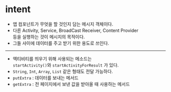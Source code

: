# intent

- 앱 컴포넌트가 무엇을 할 것인지 담는 메시지 객체이다.
- 다른 Activity, Service, BroadCast Receiver, Content Provider <br>등을 실행하는 것이 메시지의 목적이다.
- 그들 사이에 데이터를 주고 받기 위한 용도로 쓰인다.

---

- 액티비티를 띄우기 위해 사용되는 메소드는 <br> `startActivity()`와 `startActivityForResult` 가 있다.
- `String`, `Int`, `Array`, `List` 같은 형태도 전달 가능하다.
- `putExtra` : 데이터를 보내는 메서드
- `getExtra` : 전 페이지에서 보낸 값을 받아올 때 사용하는 메서드

